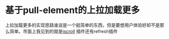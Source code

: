 # 基于pull-element的上拉加载更多
上拉加载更多的实现思路谁说是一个挺简单的东西，但是要想用户体验好却不是那么简单。市面上我见到的就是[iscroll](https://github.com/cubiq/iscroll "iscroll") 插件还有refresh插件
